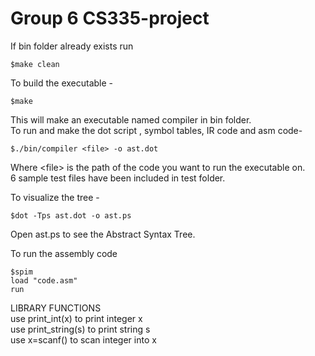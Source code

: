 # Group 6 CS335-project
If bin folder already exists run 
```
$make clean
```
To build the executable -
```
$make
```
This will make an executable named compiler in bin folder.<br /> 
To run and make the dot script , symbol tables, IR code and asm code-
```
$./bin/compiler <file> -o ast.dot
```
Where \<file\> is the path of the code you want to run the executable on.<br /> 
6 sample test files have been included in test folder.

To visualize the tree -
```
$dot -Tps ast.dot -o ast.ps
```
Open ast.ps to see the Abstract Syntax Tree.

To run the assembly code
```
$spim
load "code.asm"
run
```
LIBRARY FUNCTIONS<br /> 
use print_int(x) to print integer x<br /> 
use print_string(s) to print string s<br /> 
use x=scanf() to scan integer into x<br /> 
